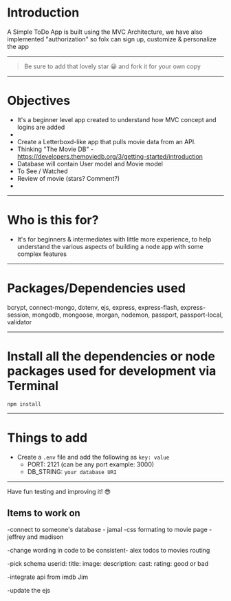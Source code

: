 # Introduction

A Simple ToDo App is built using the MVC Architecture, we have also implemented "authorization" so folx can sign up, customize & personalize the app 

---

> Be sure to add that lovely star 😀 and fork it for your own copy

---

# Objectives

- It's a beginner level app created to understand how MVC concept and logins are added
- 
- Create a Letterboxd-like app that pulls movie data from an API.
- Thinking "The Movie DB" - https://developers.themoviedb.org/3/getting-started/introduction
- Database will contain User model and Movie model
- To See / Watched
- Review of movie (stars? Comment?)
- 

---

# Who is this for? 

- It's for beginners & intermediates with little more experience, to help understand the various aspects of building a node app with some complex features

---

# Packages/Dependencies used 

bcrypt, connect-mongo, dotenv, ejs, express, express-flash, express-session, mongodb, mongoose, morgan, nodemon, passport, passport-local, validator

---

# Install all the dependencies or node packages used for development via Terminal

`npm install` 

---

# Things to add

- Create a `.env` file and add the following as `key: value` 
  - PORT: 2121 (can be any port example: 3000) 
  - DB_STRING: `your database URI` 
 ---
 
 Have fun testing and improving it! 😎

## Items to work on

-connect to someone's database - jamal
-css formating to movie page - jeffrey and madison

-change wording in code to be consistent- alex
todos to movies routing

-pick schema
userid:
title:
image:
description:
cast: 
rating: good or bad

-integrate api from imdb Jim

-update the ejs
